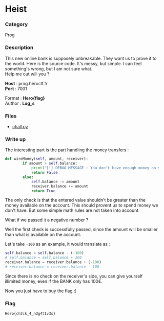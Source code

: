 # Heist

### Category

Prog

### Description

This new online bank is supposely unbreakable. They want us to prove it to the world. Here is the source code. It's messy, but simple. I can feel something's wrong, but I am not sure what.<br>
Help me out will you ?

**Host** : prog.heroctf.fr<br>
**Port** : 7001

Format : **Hero{flag}**<br>
Author : **Log_s**

### Files

 - [chall.py](chall.py)

### Write up

The interesting part is the part handling the money transfers : 
```python
def wireMoney(self, amount, receiver):
        if amount > self.balance:
            print("[!] DEBUG MESSAGE : You don't have enough money on your account to make this transfer")
            return False
        else:
            self.balance -= amount
            receiver.balance += amount
            return True
```

The only check is that the entered value shouldn't be greater than the money available on the account. This should provent us to spend money we don't have. But some simple math rules are not taken into account.

What if we passed it a negative number ?

Well the first check is successfully passed, since the amount will be smaller than what is available on the account.

Let's take `-100` as an example, it would translate as :
```python
self.balance = self.balance - (-100)
# self.balance = self.balance + 100
receiver.balance = receiver.balance + (-100)
# receiver.balance = receiver.balance - 100
```

Since there is no check on the receiver's side, you can give yourself illimited money, even if the BANK only has 100€.

Now you just have to buy the flag :)
### Flag

```Hero{ch3ck_4_n3g4t1v3s}```